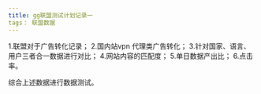 ```yaml
---
title: gg联盟测试计划记录一
tags： 联盟数据
---
```


1.联盟对于广告转化记录；
2.国内站vpn 代理类广告转化；
3.针对国家、语言、用户三者合一数据进行对比；
4.网站内容的匹配度；
5.单日数据产出比；
6.点击率。

综合上述数据进行数据测试。
